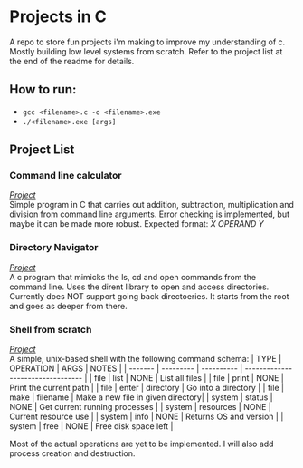# Projects in C
A repo to store fun projects i'm making to improve my understanding of c. Mostly building low level systems from scratch.
Refer to the project list at the end of the readme for details.

## How to run:
- ```gcc <filename>.c -o <filename>.exe```
- ```./<filename>.exe [args]```

## Project List
### Command line calculator
[*Project*](https://github.com/sh2002vk/c_projects/blob/main/calculator.c) \
Simple program in C that carries out addition, subtraction, multiplication and 
division from command line arguments. Error checking is implemented, but maybe it can be made more robust.
Expected format: *X OPERAND Y*

### Directory Navigator
[*Project*](https://github.com/sh2002vk/c_projects/blob/main/file_navigator.c) \
A c program that mimicks the ls, cd and open commands from the command line. Uses the dirent library
to open and access directories. Currently does NOT support going back directoeries. It starts from the root and 
goes as deeper from there. 

### Shell from scratch
[*Project*](https://github.com/sh2002vk/c_projects/blob/main/shell.c) \
A simple, unix-based shell with the following command schema: 
| TYPE    | OPERATION | ARGS       | NOTES                             |
| ------- | --------- | ---------- | --------------------------------- |
| file    | list      | NONE       | List all files                    |
| file    | print     | NONE       | Print the current path            |
| file    | enter     | directory  | Go into a directory               |
| file    | make      | filename   | Make a new file in given directory|
| system  | status    | NONE       | Get current running processes     |
| system  | resources | NONE       | Current resource use              |
| system  | info      | NONE       | Returns OS and version            |
| system  | free      | NONE       | Free disk space left              |

Most of the actual operations are yet to be implemented. I will also add process creation and destruction.  

  
